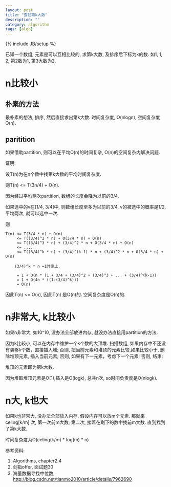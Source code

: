 ```yaml
---
layout: post
title: "查找第k大数"
description: ""
category: algorithm
tags: [algo]
---
```

{% include JB/setup %}


已知一个数组, 元素是可以互相比较的, 求第k大数, 及排序后下标为k的数.
如1, 1, 2, 第2数为1, 第3大数为2.

n比较小
======

朴素的方法
----------
最朴素的想法, 排序, 然后直接求出第k大数.
时间复杂度, O(nlogn), 空间复杂度O(n).

paritition
----------

如果借助partition, 则可以在平均O(n)的时间复杂, O(n)的空间复杂内解决问题.

证明:

设T(n)为在n个数中找第k大数的平均时间复杂度.

则T(n) <= T(3n/4) + O(n).

因为经过平均两次partition, 数组的长度会降为以前的3/4.

如果选中的v在[1/4, 3/4]中, 则数组长度至多为以前的3/4, v的被选中的概率是1/2, 平均两次, 就可以选中一次.

则

    T(n) <= T(3/4 * n) + O(n)
         <= T((3/4)^2 * n) + O(3/4 * n) + O(n)
         <= T((3/4)^3 * n) + (3/4)^2 * n + O(3/4 * n) + O(n)
         <= ....
         <= T((3/4)^k * n) + (3/4)^(k-1) * n + (3/4)^2 * n + O(3/4 * n) + O(n)

        (3/4)^k * n =1时终止.

         = 1 + O(n * (1 + 3/4 + (3/4)^2 + (3/4)^3 + ... + (3/4)^(k-1))
         = 1 + O(4n * ((1-(3/4)^k)))
         = O(n)

因此T(n) <= O(n), 因此T(n) 是O(n)的.
空间复杂度是O(n)的.

n非常大, k比较小
================

如果n非常大, 如10^10, 没办法全部放进内存, 就没办法直接用partition的方法.

因为k比较小, 可以在内存中维护一个k个数的大顶堆.
扫描数组, 如果内存中不还没有装够k个数，直接插入堆;
否则, 把当前元素和堆顶的元素比较,如果比较小于, 删除堆顶元素, 插入当前元素;
否则, 如果有下一元素，考虑下一个元素;
否则, 结束;

堆顶的元素即为第k大数.

因为堆取堆顶元素是O(1),插入是O(logk), 总共n次, so时间负责度是O(nlogk).

n大, k也大
==========

如果k也非常大,  没办法全部放入内存.
假设内存可以放m个元素.
那就来 celing[k/m] 次, 第一次前m大数;
第二次, 接着在剩下的数中找前m大数.
直到找到了第k大数.

时间复杂度为O(celing(k/m) * log(m) * n)

参考资料:

1.  Algorithms, chapter2.4 
2.  剑指offer, 面试题30 
3.  海量数据寻找中位数, http://blog.csdn.net/tianmo2010/article/details/7962690 
